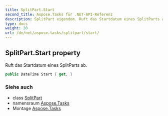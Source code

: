 ```yaml
---
title: SplitPart.Start
second_title: Aspose.Tasks für .NET-API-Referenz
description: SplitPart eigendom. Ruft das Startdatum eines SplitParts ab.
type: docs
weight: 20
url: /de/net/aspose.tasks/splitpart/start/
---
```

## SplitPart.Start property

Ruft das Startdatum eines SplitParts ab.

```csharp
public DateTime Start { get; }
```

### Siehe auch

* class [SplitPart](../)
* namensraum [Aspose.Tasks](../../splitpart/)
* Montage [Aspose.Tasks](../../../)


